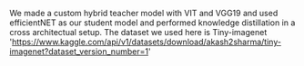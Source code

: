 We made a custom hybrid teacher model with VIT and VGG19 and used efficientNET as our student model and performed knowledge distillation in a cross architectual setup.
The dataset we used here is Tiny-imagenet 'https://www.kaggle.com/api/v1/datasets/download/akash2sharma/tiny-imagenet?dataset_version_number=1'
